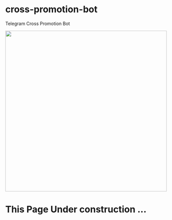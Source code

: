 # cross-promotion-bot
Telegram Cross Promotion Bot

<div style="width:100%;height:0;padding-bottom:100%;position:relative;">
  <img src="https://giphy.com/embed/itjMBVM4Nlzk5UOPgL" width="100%" height="100%" style="position:absolute" frameBorder="0" class="giphy-embed"/>
</div>

# This Page Under construction ... 
